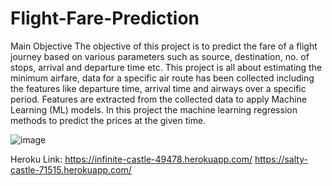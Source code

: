 # Flight-Fare-Prediction
Main Objective The objective of this project is to predict the fare of a flight journey based on various parameters such as source, destination, no. of stops, arrival and departure time etc. This project is all about estimating the minimum airfare, data for a specific air route has been collected including the features like departure time, arrival time and airways over a specific period. Features are extracted from the collected data to apply Machine Learning (ML) models. In this project the machine learning regression methods to predict the prices at the given time.

![image](https://user-images.githubusercontent.com/71456028/109517145-6021bd00-7ac2-11eb-89f3-010301a670fe.png)

Heroku Link:
https://infinite-castle-49478.herokuapp.com/
https://salty-castle-71515.herokuapp.com/ 
